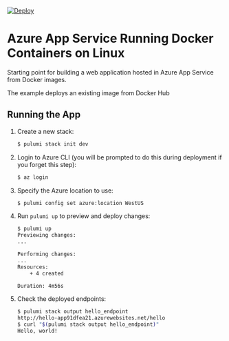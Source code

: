 [![Deploy](https://get.pulumi.com/new/button.svg)](https://app.pulumi.com/new)

# Azure App Service Running Docker Containers on Linux

Starting point for building a web application hosted in Azure App Service from Docker images.

The example deploys an existing image from Docker Hub

## Running the App

1. Create a new stack:

    ```bash
    $ pulumi stack init dev
    ```

1. Login to Azure CLI (you will be prompted to do this during deployment if you forget this step):

    ```bash
    $ az login
    ```

1. Specify the Azure location to use:

    ```bash
    $ pulumi config set azure:location WestUS
    ```

1. Run `pulumi up` to preview and deploy changes:

    ```bash
    $ pulumi up
    Previewing changes:
    ...

    Performing changes:
    ...
    Resources:
        + 4 created

    Duration: 4m56s
    ```

1. Check the deployed endpoints:

    ```bash
    $ pulumi stack output hello_endpoint
    http://hello-app91dfea21.azurewebsites.net/hello
    $ curl "$(pulumi stack output hello_endpoint)"
    Hello, world!
    ```
